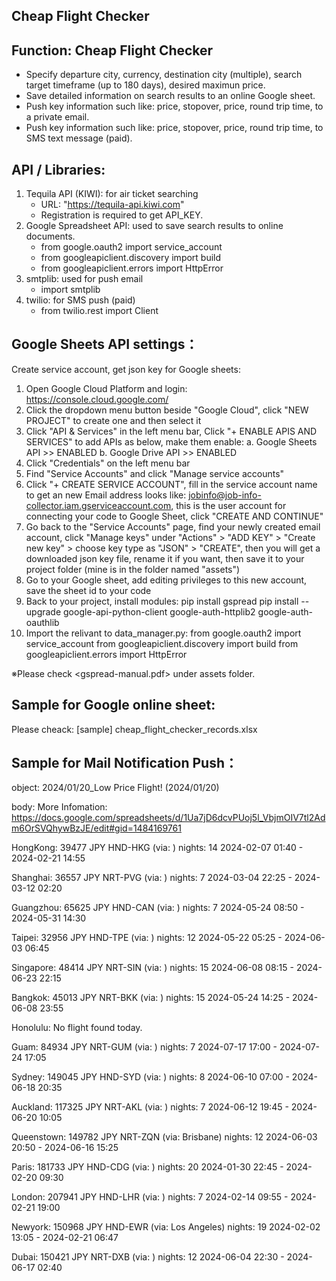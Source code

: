 Cheap Flight Checker
-----------------------------------------

Function: Cheap Flight Checker
-----------------------------------------
- Specify departure city, currency, destination city (multiple), search target timeframe (up to 180 days), desired maximun price.
- Save detailed information on search results to an online Google sheet.
- Push key information such like: price, stopover, price, round trip time, to a private email.
- Push key information such like: price, stopover, price, round trip time, to SMS text message (paid).

API / Libraries:
-----------------------------------------
1. Tequila API (KIWI): for air ticket searching
    - URL: "https://tequila-api.kiwi.com"
    - Registration is required to get API_KEY.
2. Google Spreadsheet API: used to save search results to online documents.
    - from google.oauth2 import service_account
    - from googleapiclient.discovery import build
    - from googleapiclient.errors import HttpError
3. smtplib: used for push email
    - import smtplib
4. twilio: for SMS push (paid)
    - from twilio.rest import Client

Google Sheets API settings：
-----------------------------------------
Create service account, get json key for Google sheets:
1. Open Google Cloud Platform and login: https://console.cloud.google.com/
2. Click the dropdown menu button beside "Google Cloud", click "NEW PROJECT" to create one and then select it
3. Click "API & Services" in the left menu bar, Click "+ ENABLE APIS AND SERVICES" to add APIs as below, make them enable:
    a. Google Sheets API >> ENABLED
    b. Google Drive API >> ENABLED
4. Click "Credentials" on the left menu bar
5. Find "Service Accounts" and click "Manage service accounts"
6. Click "+ CREATE SERVICE ACCOUNT", fill in the service account name to get an new Email address looks like: jobinfo@job-info-collector.iam.gserviceaccount.com, this is the user account for connecting your code to Google Sheet, click "CREATE AND CONTINUE"
7. Go back to the "Service Accounts" page, find your newly created email account, click "Manage keys" under "Actions" > "ADD KEY" > "Create new key" > choose key type as "JSON" > "CREATE", then you will get a downloaded json key file, rename it if you want, then save it to your project folder (mine is in the folder named "assets")
9. Go to your Google sheet, add editing privileges to this new account, save the sheet id to your code
10. Back to your project, install modules:
    pip install gspread
    pip install --upgrade google-api-python-client google-auth-httplib2 google-auth-oauthlib
11. Import the relivant to data_manager.py:
    from google.oauth2 import service_account
    from googleapiclient.discovery import build
    from googleapiclient.errors import HttpError

※Please check <gspread-manual.pdf> under assets folder.

Sample for Google online sheet:
-----------------------------------------
Please cheack: [sample] cheap_flight_checker_records.xlsx

Sample for Mail Notification Push：
-----------------------------------------
object:
2024/01/20_Low Price Flight! (2024/01/20)

body:
More Infomation:
https://docs.google.com/spreadsheets/d/1Ua7jD6dcvPUoj5l_VbjmOIV7tl2Adm6OrSVQhywBzJE/edit#gid=1484169761

HongKong: 
39477 JPY
HND-HKG (via: )
nights: 14
2024-02-07 01:40 - 2024-02-21 14:55

Shanghai: 
36557 JPY
NRT-PVG (via: )
nights: 7
2024-03-04 22:25 - 2024-03-12 02:20

Guangzhou: 
65625 JPY
HND-CAN (via: )
nights: 7
2024-05-24 08:50 - 2024-05-31 14:30

Taipei: 
32956 JPY
HND-TPE (via: )
nights: 12
2024-05-22 05:25 - 2024-06-03 06:45

Singapore: 
48414 JPY
NRT-SIN (via: )
nights: 15
2024-06-08 08:15 - 2024-06-23 22:15

Bangkok: 
45013 JPY
NRT-BKK (via: )
nights: 15
2024-05-24 14:25 - 2024-06-08 23:55

Honolulu: 
No flight found today.

Guam: 
84934 JPY
NRT-GUM (via: )
nights: 7
2024-07-17 17:00 - 2024-07-24 17:05

Sydney: 
149045 JPY
HND-SYD (via: )
nights: 8
2024-06-10 07:00 - 2024-06-18 20:35

Auckland: 
117325 JPY
NRT-AKL (via: )
nights: 7
2024-06-12 19:45 - 2024-06-20 10:05

Queenstown: 
149782 JPY
NRT-ZQN (via: Brisbane)
nights: 12
2024-06-03 20:50 - 2024-06-16 15:25

Paris: 
181733 JPY
HND-CDG (via: )
nights: 20
2024-01-30 22:45 - 2024-02-20 09:30

London: 
207941 JPY
HND-LHR (via: )
nights: 7
2024-02-14 09:55 - 2024-02-21 19:00

Newyork: 
150968 JPY
HND-EWR (via: Los Angeles)
nights: 19
2024-02-02 13:05 - 2024-02-21 06:47

Dubai: 
150421 JPY
NRT-DXB (via: )
nights: 12
2024-06-04 22:30 - 2024-06-17 02:40




